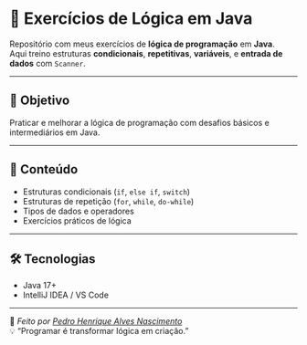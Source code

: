 
# 🧠 Exercícios de Lógica em Java

Repositório com meus exercícios de **lógica de programação** em **Java**.  
Aqui treino estruturas **condicionais**, **repetitivas**, **variáveis**, e **entrada de dados** com `Scanner`.

---

## 🚀 Objetivo
Praticar e melhorar a lógica de programação com desafios básicos e intermediários em Java.

---

## 🧩 Conteúdo
- Estruturas condicionais (`if`, `else if`, `switch`)
- Estruturas de repetição (`for`, `while`, `do-while`)
- Tipos de dados e operadores
- Exercícios práticos de lógica

---

## 🛠️ Tecnologias
- Java 17+
- IntelliJ IDEA / VS Code

---


📌 *Feito por [Pedro Henrique Alves Nascimento](https://github.com/SEU-USUARIO)*  
💡 “Programar é transformar lógica em criação.”
